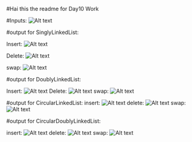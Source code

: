#Hai this the readme for Day10 Work

#Inputs:
![Alt text](https://github.com/Sriharyi/Assignments/blob/main/JavaProgramming/Day10/images/Screenshot%20from%202023-09-14%2010-36-11.png)

#output for SinglyLinkedList:

Insert:
![Alt text](https://github.com/Sriharyi/Assignments/blob/main/JavaProgramming/Day10/images/sll1.png)

Delete:
![Alt text](https://github.com/Sriharyi/Assignments/blob/main/JavaProgramming/Day10/images/sll2.png)

swap:
![Alt text](https://github.com/Sriharyi/Assignments/blob/main/JavaProgramming/Day10/images/sll3.png)


#output for DoublyLinkedList:

Insert:
![Alt text](https://github.com/Sriharyi/Assignments/blob/main/JavaProgramming/Day10/images/dll1.png)
Delete:
![Alt text](https://github.com/Sriharyi/Assignments/blob/main/JavaProgramming/Day10/images/dll2.png)
swap:
![Alt text](https://github.com/Sriharyi/Assignments/blob/main/JavaProgramming/Day10/images/dll3.png)


#output for CircularLinkedList:
insert:
![Alt text](https://github.com/Sriharyi/Assignments/blob/main/JavaProgramming/Day10/images/cll1.png)
delete:
![Alt text](https://github.com/Sriharyi/Assignments/blob/main/JavaProgramming/Day10/images/cll2.png)
swap:
![Alt text](https://github.com/Sriharyi/Assignments/blob/main/JavaProgramming/Day10/images/cll3.png)

#output for CircularDoublyLinkedList:

insert:
![Alt text](https://github.com/Sriharyi/Assignments/blob/main/JavaProgramming/Day10/images/dcll1.png)
delete:
![Alt text](https://github.com/Sriharyi/Assignments/blob/main/JavaProgramming/Day10/images/dcll2.png)
swap:
![Alt text](https://github.com/Sriharyi/Assignments/blob/main/JavaProgramming/Day10/images/dcll3.png)



